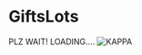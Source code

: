 # GiftsLots
PLZ WAIT! LOADING.... ![KAPPA](http://img1.joyreactor.cc/pics/comment/%D0%BF%D0%B8%D0%B7%D0%B4%D0%B0%D0%B1%D0%BE%D0%BB-%D0%B1%D0%B0%D1%8F%D0%BD-%D0%B1%D0%B0%D1%8F%D0%BD%D0%B8%D1%81%D1%82%D1%8B%D0%B9-%D0%B1%D0%B0%D1%8F%D0%BD%D0%B8%D1%89%D0%B5-%D0%BF%D0%B5%D1%81%D0%BE%D1%87%D0%BD%D0%B8%D1%86%D0%B0-%D0%B3%D0%B4%D0%B5-%D1%82%D0%B5%D0%B3%D0%B8-%D0%BA%D0%BE%D0%B3%D0%B4%D0%B0-%D0%BE%D0%BD%D0%B8-%D0%BD%D1%83%D0%B6%D0%BD%D1%8B-1381553.jpeg)
